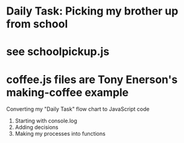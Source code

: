 # Daily Task: Picking my brother up from school
# see schoolpickup.js

# coffee.js files are Tony Enerson's making-coffee example

Converting my "Daily Task" flow chart to JavaScript code

1. Starting with console.log
2. Adding decisions
3. Making my processes into functions

